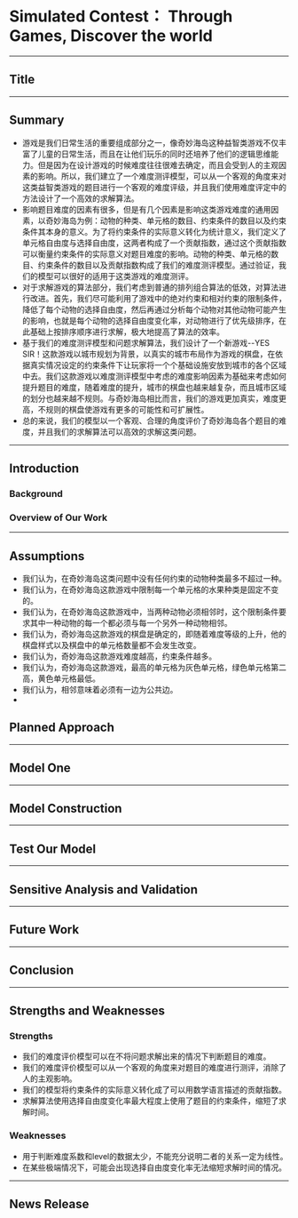 # Simulated Contest： Through Games, Discover the world

---

## Title

---

## Summary
*  游戏是我们日常生活的重要组成部分之一，像奇妙海岛这种益智类游戏不仅丰富了儿童的日常生活，而且在让他们玩乐的同时还培养了他们的逻辑思维能力。但是因为在设计游戏的时候难度往往很难去确定，而且会受到人的主观因素的影响。所以，我们建立了一个难度测评模型，可以从一个客观的角度来对这类益智类游戏的题目进行一个客观的难度评级，并且我们使用难度评定中的方法设计了一个高效的求解算法。
* 影响题目难度的因素有很多，但是有几个因素是影响这类游戏难度的通用因素，以奇妙海岛为例：动物的种类、单元格的数目、约束条件的数目以及约束条件其本身的意义。为了将约束条件的实际意义转化为统计意义，我们定义了单元格自由度与选择自由度，这两者构成了一个贡献指数，通过这个贡献指数可以衡量约束条件的实际意义对题目难度的影响。动物的种类、单元格的数目、约束条件的数目以及贡献指数构成了我们的难度测评模型。通过验证，我们的模型可以很好的适用于这类游戏的难度测评。
* 对于求解游戏的算法部分，我们考虑到普通的排列组合算法的低效，对算法进行改进。首先，我们尽可能利用了游戏中的绝对约束和相对约束的限制条件，降低了每个动物的选择自由度，然后再通过分析每个动物对其他动物可能产生的影响，也就是每个动物的选择自由度变化率，对动物进行了优先级排序，在此基础上按排序顺序进行求解，极大地提高了算法的效率。
* 基于我们的难度测评模型和问题求解算法，我们设计了一个新游戏--YES SIR！这款游戏以城市规划为背景，以真实的城市布局作为游戏的棋盘，在依据真实情况设定的约束条件下让玩家将一个个基础设施安放到城市的各个区域中去。我们这款游戏以难度测评模型中考虑的难度影响因素为基础来考虑如何提升题目的难度，随着难度的提升，城市的棋盘也越来越复杂，而且城市区域的划分也越来越不规则。与奇妙海岛相比而言，我们的游戏更加真实，难度更高，不规则的棋盘使游戏有更多的可能性和可扩展性。
* 总的来说，我们的模型以一个客观、合理的角度评价了奇妙海岛各个题目的难度，并且我们的求解算法可以高效的求解这类问题。
---

## Introduction

### Background

### Overview of Our Work

---

## Assumptions

* 我们认为，在奇妙海岛这类问题中没有任何约束的动物种类最多不超过一种。
* 我们认为，在奇妙海岛这款游戏中限制每一个单元格的水果种类是固定不变的。
* 我们认为，在奇妙海岛这款游戏中，当两种动物必须相邻时，这个限制条件要求其中一种动物的每一个都必须与每一个另外一种动物相邻。
* 我们认为，奇妙海岛这款游戏的棋盘是确定的，即随着难度等级的上升，他的棋盘样式以及棋盘中的单元格数量都不会发生改变。
* 我们认为，奇妙海岛这款游戏难度越高，约束条件越多。
* 我们认为，奇妙海岛这款游戏，最高的单元格为灰色单元格，绿色单元格第二高，黄色单元格最低。
* 我们认为，相邻意味着必须有一边为公共边。
* 
## Planned Approach

---

## Model One

---

## Model Construction

---

## Test Our Model

---

## Sensitive Analysis and Validation

---

## Future Work

---

## Conclusion

---

## Strengths and Weaknesses

### Strengths
* 我们的难度评价模型可以在不将问题求解出来的情况下判断题目的难度。
* 我们的难度评价模型可以从一个客观的角度来对题目的难度进行测评，消除了人的主观影响。
* 我们的模型将约束条件的实际意义转化成了可以用数学语言描述的贡献指数。
* 求解算法使用选择自由度变化率最大程度上使用了题目的约束条件，缩短了求解时间。

### Weaknesses
* 用于判断难度系数和level的数据太少，不能充分说明二者的关系一定为线性。
* 在某些极端情况下，可能会出现选择自由度变化率无法缩短求解时间的情况。
---

## News Release
